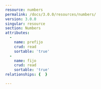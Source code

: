 ```yaml
---
resource: numbers
permalink: /docs/3.0.0/resources/numbers/
version: 3.0.0
singular: resource
section: Numbers
attributes:
  -
    name: prefijo
    crud: read
    sortable: 'true'
  -
    name: fijo
    crud: read
    sortable: 'true'
relationships: {  }

---
```

